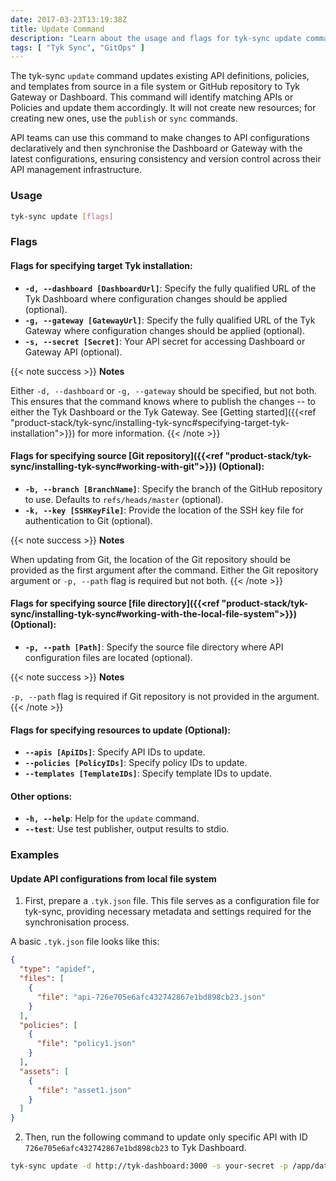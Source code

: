 ```yaml
---
date: 2017-03-23T13:19:38Z
title: Update Command
description: "Learn about the usage and flags for tyk-sync update command"
tags: [ "Tyk Sync", "GitOps" ]
---
```


The tyk-sync `update` command updates existing API definitions, policies, and templates from source in a file system or GitHub repository to Tyk Gateway or Dashboard. This command will identify matching APIs or Policies and update them accordingly. It will not create new resources; for creating new ones, use the `publish` or `sync` commands.

API teams can use this command to make changes to API configurations declaratively and then synchronise the Dashboard or Gateway with the latest configurations, ensuring consistency and version control across their API management infrastructure.

### Usage

```bash
tyk-sync update [flags]
```

### Flags
#### Flags for specifying target Tyk installation:
* **`-d, --dashboard [DashboardUrl]`**: Specify the fully qualified URL of the Tyk Dashboard where configuration changes should be applied (optional).
* **`-g, --gateway [GatewayUrl]`**: Specify the fully qualified URL of the Tyk Gateway where configuration changes should be applied (optional).
* **`-s, --secret [Secret]`**: Your API secret for accessing Dashboard or Gateway API (optional).

{{< note success >}}
**Notes**

Either `-d, --dashboard` or `-g, --gateway` should be specified, but not both. This ensures that the command knows where to publish the changes -- to either the Tyk Dashboard or the Tyk Gateway. See [Getting started]({{<ref "product-stack/tyk-sync/installing-tyk-sync#specifying-target-tyk-installation">}}) for more information.
{{< /note >}}

#### Flags for specifying source [Git repository]({{<ref "product-stack/tyk-sync/installing-tyk-sync#working-with-git">}}) (Optional):
* **`-b, --branch [BranchName]`**: Specify the branch of the GitHub repository to use. Defaults to `refs/heads/master` (optional).
* **`-k, --key [SSHKeyFile]`**: Provide the location of the SSH key file for authentication to Git (optional).

{{< note success >}}
**Notes**

When updating from Git, the location of the Git repository should be provided as the first argument after the command. Either the Git repository argument or `-p, --path` flag is required but not both.
{{< /note >}}

#### Flags for specifying source [file directory]({{<ref "product-stack/tyk-sync/installing-tyk-sync#working-with-the-local-file-system">}}) (Optional):
* **`-p, --path [Path]`**: Specify the source file directory where API configuration files are located (optional).

{{< note success >}}
**Notes**

`-p, --path` flag is required if Git repository is not provided in the argument.
{{< /note >}}

#### Flags for specifying resources to update (Optional):
* **`--apis [ApiIDs]`**: Specify API IDs to update.
* **`--policies [PolicyIDs]`**: Specify policy IDs to update.
* **`--templates [TemplateIDs]`**: Specify template IDs to update.

#### Other options:
* **`-h, --help`**: Help for the `update` command.
* **`--test`**: Use test publisher, output results to stdio.

### Examples
#### Update API configurations from local file system

1. First, prepare a `.tyk.json` file. This file serves as a configuration file for tyk-sync, providing necessary metadata and settings required for the synchronisation process.

A basic `.tyk.json` file looks like this:

```json
{
  "type": "apidef",
  "files": [
    {
      "file": "api-726e705e6afc432742867e1bd898cb23.json"
    }
  ],
  "policies": [
    {
      "file": "policy1.json"
    }
  ],
  "assets": [
    {
      "file": "asset1.json"
    }
  ]
}
```

2. Then, run the following command to update only specific API with ID `726e705e6afc432742867e1bd898cb23` to Tyk Dashboard.

```bash
tyk-sync update -d http://tyk-dashboard:3000 -s your-secret -p /app/data --apis 726e705e6afc432742867e1bd898cb23
```